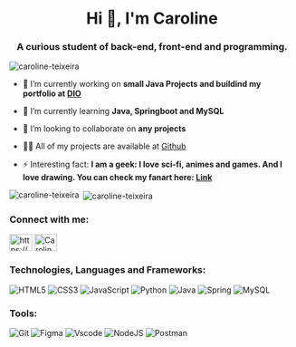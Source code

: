 ###
<h1 align="center">Hi 👋, I'm Caroline</h1>
<h3 align="center">A curious student of back-end, front-end and programming.</h3>

<p align="left"> <img src="https://komarev.com/ghpvc/?username=caroline-teixeira&label=Profile%20views&color=0e75b6&style=flat" alt="caroline-teixeira" /> </p>

- 🔭 I’m currently working on **small Java Projects and buildind my portfolio at <a href="https://www.dio.me">DIO</a>**

- 🌱 I’m currently learning **Java, Springboot and MySQL**

- 👯 I’m looking to collaborate on **any projects**

- 👨‍💻 All of my projects are available at <a href="https://linktr.ee/chiharu.chin](https://github.com/Caroline-Teixeira">Github</a>

- ⚡ Interesting fact: **I am a geek: I love sci-fi, animes and games. And I love drawing. You can check my fanart here: <a href="https://linktr.ee/chiharu.chin">Link</a>** 


<!--STATS-->
<p><img align="left" src="https://github-readme-stats.vercel.app/api/top-langs?username=caroline-teixeira&show_icons=true&locale=en&layout=compact" alt="caroline-teixeira" /></p>

<p>&nbsp;<img align="center" src="https://github-readme-stats.vercel.app/api?username=caroline-teixeira&show_icons=true&locale=en" alt="caroline-teixeira" /></p>

<!--<p><img align="center" src="https://github-readme-streak-stats.herokuapp.com/?user=caroline-teixeira&" /></p>-->

<!--SOCIAL-->
<h3 align="left">Connect with me:</h3>
<p align="left">
<a href="https://linkedin.com/in/https://www.linkedin.com/in/caroline-francieli-teixeira-05a56b266/" target="blank"><img align="center" src="https://raw.githubusercontent.com/rahuldkjain/github-profile-readme-generator/master/src/images/icons/Social/linked-in-alt.svg" alt="https://www.linkedin.com/in/caroline-francieli-teixeira-05a56b266/" height="30" width="40" /></a>
<a href="https://discord.gg/Caroline.F.Teixeira#0184" target="blank"><img align="center" src="https://raw.githubusercontent.com/rahuldkjain/github-profile-readme-generator/master/src/images/icons/Social/discord.svg" alt="Caroline.F.Teixeira#0184" height="30" width="40" /></a>
</p>

<!--ICONS-->
<h3 align="left">Technologies, Languages and Frameworks:</h3>

![HTML5](https://img.shields.io/badge/HTML5-E34F26?style=for-the-badge&logo=html5&logoColor=white)
![CSS3](https://img.shields.io/badge/CSS3-1572B6?style=for-the-badge&logo=css3&logoColor=white)
![JavaScript](https://img.shields.io/badge/JavaScript-F7DF1E?style=for-the-badge&logo=javascript&logoColor=black)
![Python](https://img.shields.io/badge/python-3670A0?style=for-the-badge&logo=python&logoColor=ffdd54)
![Java](https://img.shields.io/badge/java-%23ED8B00.svg?style=for-the-badge&logo=openjdk&logoColor=white)
![Spring](https://img.shields.io/badge/spring-%236DB33F.svg?style=for-the-badge&logo=spring&logoColor=white)
![MySQL](https://img.shields.io/badge/MySQL-00000F?style=for-the-badge&logo=mysql&logoColor=white)

</p>

<h3 align="left">Tools:</h3>
<p align="left">
  
![Git](https://img.shields.io/badge/GIT-E44C30?style=for-the-badge&logo=git&logoColor=white)
![Figma](https://img.shields.io/badge/Figma-696969?style=for-the-badge&logo=figma&logoColor=figma)
![Vscode](https://img.shields.io/badge/Vscode-007ACC?style=for-the-badge&logo=visual-studio-code&logoColor=white)
![NodeJS](https://img.shields.io/badge/node.js-6DA55F?style=for-the-badge&logo=node.js&logoColor=white)
![Postman](https://img.shields.io/badge/Postman-FF6C37.svg?style=for-the-badge&logo=Postman&logoColor=white)




</p>


<!--
**Caroline-Teixeira/Caroline-Teixeira** is a ✨ _special_ ✨ repository because its `README.md` (this file) appears on your GitHub profile.

Here are some ideas to get you started:

- 🔭 I’m currently working on ...
- 🌱 I’m currently learning ...
- 👯 I’m looking to collaborate on ...
- 🤔 I’m looking for help with ...
- 💬 Ask me about ...
- 📫 How to reach me: ...
- 😄 Pronouns: ...
- ⚡ Fun fact: ...
- 📫 How to reach me **caroline.francielli@hotmail.com** or **Discord: Caroline.F.Teixeira#0184**
- 📄 Know about my experiences [https://www.linkedin.com/in/caroline-francieli-teixeira-05a56b266/](https://www.linkedin.com/in/caroline-francieli-teixeira-05a56b266/)
-->
